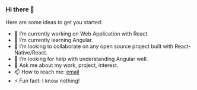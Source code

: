 ### Hi there 👋

Here are some ideas to get you started:

- 🔭 I’m currently working on Web Application with React.
- 🌱 I’m currently learning Angular.
- 👯 I’m looking to collaborate on any open source project built with React-Native/React.
- 🤔 I’m looking for help with understanding Angular well.
- 💬 Ask me about my work, project, interest.
- 📫 How to reach me: [email](mailto:mehedi.hasansjs@gmail.com)
- ⚡ Fun fact: I know nothing!
